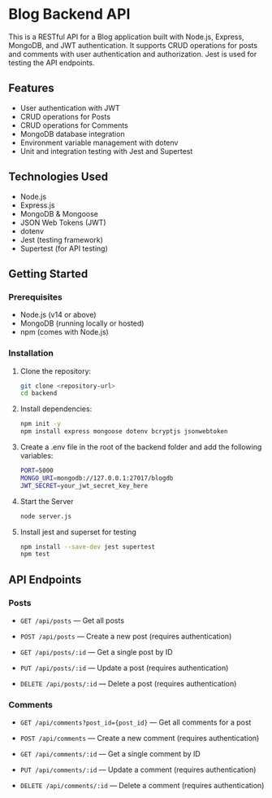 # Blog Backend API

This is a RESTful API for a Blog application built with Node.js, Express, MongoDB, and JWT authentication. It supports CRUD operations for posts and comments with user authentication and authorization. Jest is used for testing the API endpoints.

## Features

- User authentication with JWT
- CRUD operations for Posts
- CRUD operations for Comments
- MongoDB database integration
- Environment variable management with dotenv
- Unit and integration testing with Jest and Supertest

## Technologies Used

- Node.js
- Express.js
- MongoDB & Mongoose
- JSON Web Tokens (JWT)
- dotenv
- Jest (testing framework)
- Supertest (for API testing)

## Getting Started

### Prerequisites

- Node.js (v14 or above)
- MongoDB (running locally or hosted)
- npm (comes with Node.js)

### Installation

1. Clone the repository:

   ```bash
   git clone <repository-url>
   cd backend

2. Install dependencies:

   ```bash
   npm init -y
   npm install express mongoose dotenv bcryptjs jsonwebtoken

3. Create a .env file in the root of the backend folder and add the following variables:

   ```bash
   PORT=5000
   MONGO_URI=mongodb://127.0.0.1:27017/blogdb
   JWT_SECRET=your_jwt_secret_key_here

4. Start the Server

   ```bash
   node server.js

5. Install jest and superset for testing

   ```bash
   npm install --save-dev jest supertest
   npm test

## API Endpoints

### Posts
- `GET /api/posts` — Get all posts

- `POST /api/posts` — Create a new post (requires authentication)

- `GET /api/posts/:id` — Get a single post by ID

- `PUT /api/posts/:id` — Update a post (requires authentication)

- `DELETE /api/posts/:id` — Delete a post (requires authentication)

### Comments
- `GET /api/comments?post_id={post_id}` — Get all comments for a post

- `POST /api/comments` — Create a new comment (requires authentication)

- `GET /api/comments/:id` — Get a single comment by ID

- `PUT /api/comments/:id` — Update a comment (requires authentication)

- `DELETE /api/comments/:id` — Delete a comment (requires authentication)

